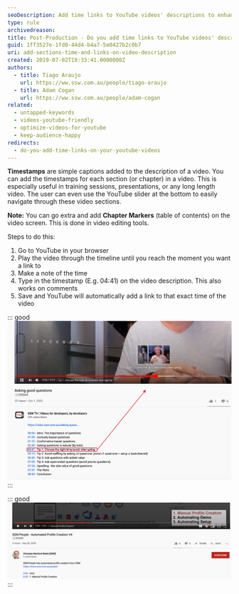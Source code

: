```yaml
---
seoDescription: Add time links to YouTube videos' descriptions to enhance user engagement and provide easy access to specific sections or chapters
type: rule
archivedreason:
title: Post-Production - Do you add time links to YouTube videos' descriptions?
guid: 1ff3527e-1fd0-44d4-b4a7-5e0427b2c0b7
uri: add-sections-time-and-links-on-video-description
created: 2019-07-02T19:33:41.0000000Z
authors:
  - title: Tiago Araujo
    url: https://ww.ssw.com.au/people/tiago-araujo
  - title: Adam Cogan
    url: https://ww.ssw.com.au/people/adam-cogan
related:
  - untapped-keywords
  - videos-youtube-friendly
  - optimize-videos-for-youtube
  - keep-audience-happy
redirects:
  - do-you-add-time-links-on-your-youtube-videos
---
```


**Timestamps** are simple captions added to the description of a video. You can add the timestamps for each section (or chapter) in a video. This is especially useful in training sessions, presentations, or any long length video. The user can even use the YouTube slider at the bottom to easily navigate through these video sections.

**Note:** You can go extra and add **Chapter Markers** (table of contents) on the video screen. This is done in video editing tools.

<!--endintro-->

Steps to do this:

1. Go to YouTube in your browser
2. Play the video through the timeline until you reach the moment you want a link to
3. Make a note of the time
4. Type in the timestamp (E.g. 04:41) on the video description. This also works on comments
5. Save and YouTube will automatically add a link to that exact time of the video

::: good  
![Figure: Timestamps are interactive - Users can easily go to each section of the video by clicking on these links or using the slider](youtube-video-time-link.jpg)  
:::

::: good  
![Figure: Chapter Markers are rendered over the video and not interactive - A visual table of content inside the video screen - If you watch from        2:38 you will see a new section highlighted with a dip to black, subtle sound effect, and strikethrough on the section that just finished](table-contents-in-video-screen.png)  
:::
